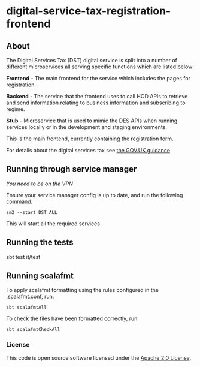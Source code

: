 
# digital-service-tax-registration-frontend

## About
The Digital Services Tax (DST) digital service is split into a number of different microservices all serving specific functions which are listed below:

**Frontend** - The main frontend for the service which includes the pages for registration.

**Backend** - The service that the frontend uses to call HOD APIs to retrieve and send information relating to business information and subscribing to regime.

**Stub** - Microservice that is used to mimic the DES APIs when running services locally or in the development and staging environments.

This is the main frontend, currently containing the registration form.

For details about the digital services tax see [the GOV.UK guidance](https://www.gov.uk/government/consultations/digital-services-tax-draft-guidance)

## Running through service manager

*You need to be on the VPN*

Ensure your service manager config is up to date, and run the following command:

`sm2 --start DST_ALL`

This will start all the required services

## Running the tests

  sbt test it/test

## Running scalafmt

To apply scalafmt formatting using the rules configured in the .scalafmt.conf, run:

`sbt scalafmtAll`

To check the files have been formatted correctly, run:

`sbt scalafmtCheckAll`

### License

This code is open source software licensed under the [Apache 2.0 License]("http://www.apache.org/licenses/LICENSE-2.0.html").